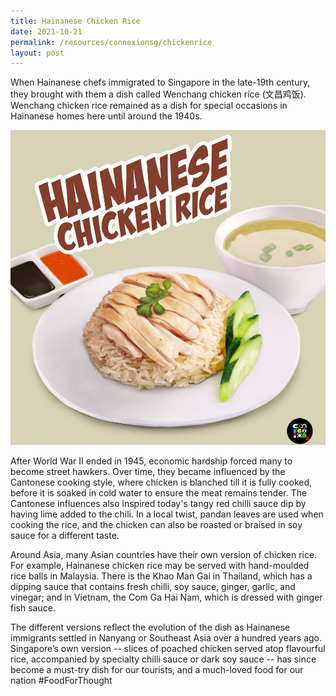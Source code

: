 ```yaml
---
title: Hainanese Chicken Rice
date: 2021-10-21
permalink: /resources/connexionsg/chickenrice
layout: post
---
```


When Hainanese chefs immigrated to Singapore in the late-19th century, they brought with them a dish called Wenchang chicken rice (文昌鸡饭). Wenchang chicken rice remained as a dish for special occasions in Hainanese homes here until around the 1940s.

![Alt text for image on Isomer site](/images/hainanchickenrice.jpg)

After World War II ended in 1945, economic hardship forced many to become street hawkers. Over time, they became influenced by the Cantonese cooking style, where chicken is blanched till it is fully cooked, before it is soaked in cold water to ensure the meat remains tender. The Cantonese influences also inspired today's tangy red chilli sauce dip by having lime added to the chili. In a local twist, pandan leaves are used when cooking the rice, and the chicken can also be roasted or braised in soy sauce for a different taste.

Around Asia, many Asian countries have their own version of chicken rice. For example, Hainanese chicken rice may be served with hand-moulded rice balls in Malaysia. There is the Khao Man Gai in Thailand, which has a dipping sauce that contains fresh chilli, soy sauce, ginger, garlic, and vinegar; and in Vietnam, the Com Ga Hai Nam, which is dressed with ginger fish sauce.

The different versions reflect the evolution of the dish as Hainanese immigrants settled in Nanyang or Southeast Asia over a hundred years ago. Singapore’s own version -- slices of poached chicken served atop flavourful rice, accompanied by specialty chilli sauce or dark soy sauce -- has since become a must-try dish for our tourists, and a much-loved food for our nation #FoodForThought
